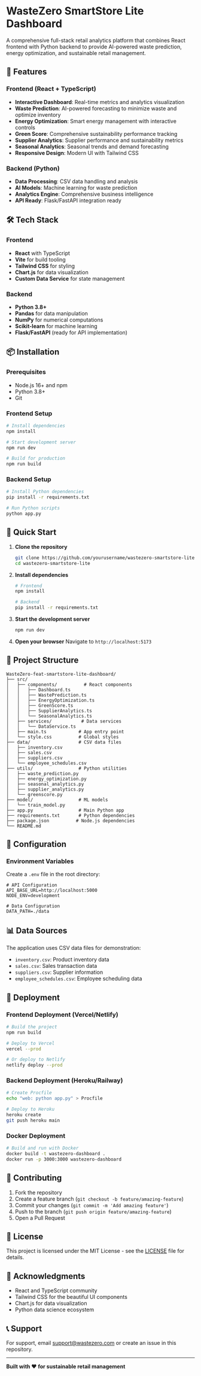 # WasteZero SmartStore Lite Dashboard

A comprehensive full-stack retail analytics platform that combines React frontend with Python backend to provide AI-powered waste prediction, energy optimization, and sustainable retail management.

## 🚀 Features

### Frontend (React + TypeScript)
- **Interactive Dashboard**: Real-time metrics and analytics visualization
- **Waste Prediction**: AI-powered forecasting to minimize waste and optimize inventory
- **Energy Optimization**: Smart energy management with interactive controls
- **Green Score**: Comprehensive sustainability performance tracking
- **Supplier Analytics**: Supplier performance and sustainability metrics
- **Seasonal Analytics**: Seasonal trends and demand forecasting
- **Responsive Design**: Modern UI with Tailwind CSS

### Backend (Python)
- **Data Processing**: CSV data handling and analysis
- **AI Models**: Machine learning for waste prediction
- **Analytics Engine**: Comprehensive business intelligence
- **API Ready**: Flask/FastAPI integration ready

## 🛠️ Tech Stack

### Frontend
- **React** with TypeScript
- **Vite** for build tooling
- **Tailwind CSS** for styling
- **Chart.js** for data visualization
- **Custom Data Service** for state management

### Backend
- **Python 3.8+**
- **Pandas** for data manipulation
- **NumPy** for numerical computations
- **Scikit-learn** for machine learning
- **Flask/FastAPI** (ready for API implementation)

## 📦 Installation

### Prerequisites
- Node.js 16+ and npm
- Python 3.8+
- Git

### Frontend Setup
```bash
# Install dependencies
npm install

# Start development server
npm run dev

# Build for production
npm run build
```

### Backend Setup
```bash
# Install Python dependencies
pip install -r requirements.txt

# Run Python scripts
python app.py
```

## 🚀 Quick Start

1. **Clone the repository**
   ```bash
   git clone https://github.com/yourusername/wastezero-smartstore-lite.git
   cd wastezero-smartstore-lite
   ```

2. **Install dependencies**
   ```bash
   # Frontend
   npm install
   
   # Backend
   pip install -r requirements.txt
   ```

3. **Start the development server**
   ```bash
   npm run dev
   ```

4. **Open your browser**
   Navigate to `http://localhost:5173`

## 📁 Project Structure

```
WasteZero-feat-smartstore-lite-dashboard/
├── src/
│   ├── components/          # React components
│   │   ├── Dashboard.ts
│   │   ├── WastePrediction.ts
│   │   ├── EnergyOptimization.ts
│   │   ├── GreenScore.ts
│   │   ├── SupplierAnalytics.ts
│   │   └── SeasonalAnalytics.ts
│   ├── services/           # Data services
│   │   └── DataService.ts
│   ├── main.ts            # App entry point
│   └── style.css          # Global styles
├── data/                  # CSV data files
│   ├── inventory.csv
│   ├── sales.csv
│   ├── suppliers.csv
│   └── employee_schedules.csv
├── utils/                 # Python utilities
│   ├── waste_prediction.py
│   ├── energy_optimization.py
│   ├── seasonal_analytics.py
│   ├── supplier_analytics.py
│   └── greenscore.py
├── model/                 # ML models
│   └── train_model.py
├── app.py                 # Main Python app
├── requirements.txt       # Python dependencies
├── package.json          # Node.js dependencies
└── README.md
```

## 🔧 Configuration

### Environment Variables
Create a `.env` file in the root directory:
```env
# API Configuration
API_BASE_URL=http://localhost:5000
NODE_ENV=development

# Data Configuration
DATA_PATH=./data
```

## 📊 Data Sources

The application uses CSV data files for demonstration:
- `inventory.csv`: Product inventory data
- `sales.csv`: Sales transaction data
- `suppliers.csv`: Supplier information
- `employee_schedules.csv`: Employee scheduling data

## 🚀 Deployment

### Frontend Deployment (Vercel/Netlify)
```bash
# Build the project
npm run build

# Deploy to Vercel
vercel --prod

# Or deploy to Netlify
netlify deploy --prod
```

### Backend Deployment (Heroku/Railway)
```bash
# Create Procfile
echo "web: python app.py" > Procfile

# Deploy to Heroku
heroku create
git push heroku main
```

### Docker Deployment
```bash
# Build and run with Docker
docker build -t wastezero-dashboard .
docker run -p 3000:3000 wastezero-dashboard
```

## 🤝 Contributing

1. Fork the repository
2. Create a feature branch (`git checkout -b feature/amazing-feature`)
3. Commit your changes (`git commit -m 'Add amazing feature'`)
4. Push to the branch (`git push origin feature/amazing-feature`)
5. Open a Pull Request

## 📝 License

This project is licensed under the MIT License - see the [LICENSE](LICENSE) file for details.

## 🙏 Acknowledgments

- React and TypeScript community
- Tailwind CSS for the beautiful UI components
- Chart.js for data visualization
- Python data science ecosystem

## 📞 Support

For support, email support@wastezero.com or create an issue in this repository.

---

**Built with ❤️ for sustainable retail management**
